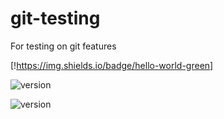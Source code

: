 # git-testing
For testing on git features

[!https://img.shields.io/badge/hello-world-green]

![version](https://img.shields.io/github/v/tag/Trimple/git-testing?color=blue&label=Version)

![version](https://img.shields.io/github/v/release/Trimple/git-testing?color=blue&label=Version&sort=semver)
